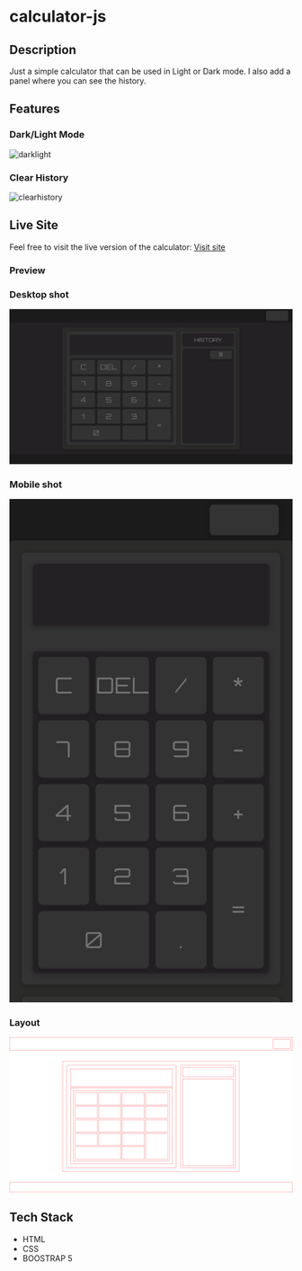 # calculator-js

## Description

Just a simple calculator that can be used in Light or Dark mode.
I also add a panel where you can see the history.

## Features
### Dark/Light Mode
![darklight](https://github.com/jeru7/calculator-js/assets/130896368/9e025cdd-deb0-43f4-b08f-5cb6a408fd3d)

### Clear History
![clearhistory](https://github.com/jeru7/calculator-js/assets/130896368/3447598d-45d3-4263-babe-dca138589c84)


## Live Site

Feel free to visit the live version of the calculator: [Visit site](https://jeru7.github.io/calculator-js/)

### Preview

### Desktop shot

![Screenshot](./images/fullwindowshot.png "Desktop photo of the site")

### Mobile shot

![Screenshot](./images/mobileshot.png "Mobile photo of the site")

### Layout

![Screenshot](./images/Layout.png "Layout of the site")

## Tech Stack

- HTML
- CSS
- BOOSTRAP 5
